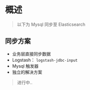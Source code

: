 # 概述

> 以下为 Mysql 同步至 Elasticsearch

## 同步方案

- 业务层直接同步数据
- Logstash： `logstash-jdbc-input`
- Mysql 触发器
- 独立的解决方案

> 进行中..